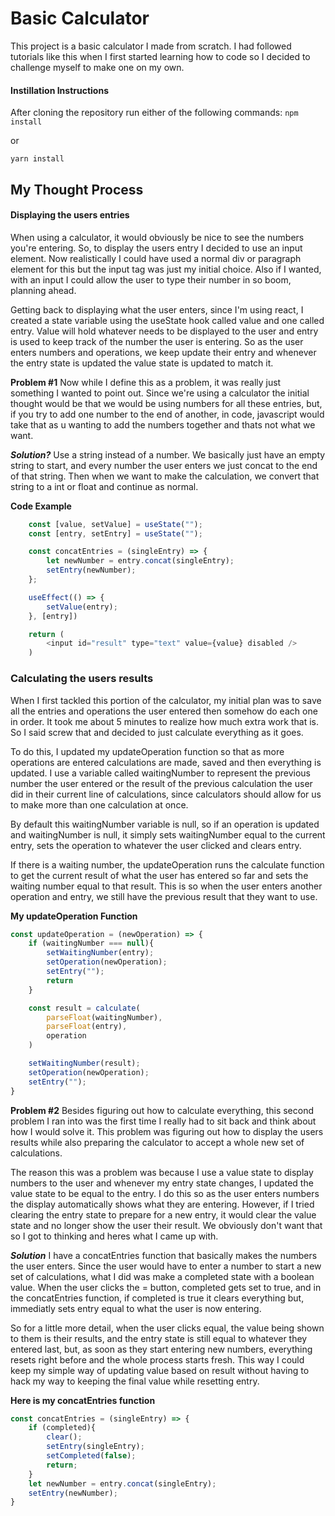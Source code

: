 # Basic Calculator
This project is a basic calculator I made from scratch. I had followed tutorials like this when I first started learning how to code so I decided to challenge myself to make one on my own.

#### Instillation Instructions
After cloning the repository run either of the following commands:
```npm install```

or

```yarn install```
## My Thought Process
#### Displaying the users entries
When using a calculator, it would obviously be nice to see the numbers you're entering. So, to display the users entry I decided to use an input element. Now realistically I could have used a normal div or paragraph element for this but the input tag was just my initial choice. Also if I wanted, with an input I could allow the user to type their number in so boom, planning ahead.

Getting back to displaying what the user enters, since I'm using react, I created a state variable using the useState hook called value and one called entry. Value will hold whatever needs to be displayed to the user and entry is used to keep track of the number the user is entering. So as the user enters numbers and operations, we keep update their entry and whenever the entry state is updated the value state is updated to match it. 

**Problem #1**
Now while I define this as a problem, it was really just something I wanted to point out. Since we're using a calculator the initial thought would be that we would be using numbers for all these entries, but, if you try to add one number to the end of another, in code, javascript would take that as u wanting to add the numbers together and thats not what we want.

_**Solution?**_
Use a string instead of a number. We basically just have an empty string to start, and every number the user enters we just concat to the end of that string. Then when we want to make the calculation, we convert that string to a int or float and continue as normal.

**Code Example**
```javascript
	const [value, setValue] = useState("");
	const [entry, setEntry] = useState("");

	const concatEntries = (singleEntry) => {
		let newNumber = entry.concat(singleEntry);
		setEntry(newNumber);
	};

	useEffect(() => {
		setValue(entry);
	}, [entry])

	return (
		<input id="result" type="text" value={value} disabled />
	)
```

### Calculating the users results
When I first tackled this portion of the calculator, my initial plan was to save all the entries and operations the user entered then somehow do each one in order. It took me about 5 minutes to realize how much extra work that is. So I said screw that and decided to just calculate everything as it goes.

To do this, I updated my updateOperation function so that as more operations are entered calculations are made, saved and then everything is updated. I use a variable called waitingNumber to represent the previous number the user entered or the result of the previous calculation the user did in their current line of calculations, since calculators should allow for us to make more than one calculation at once.

By default this waitingNumber variable is null, so if an operation is updated and waitingNumber is null, it simply sets waitingNumber equal to the current entry, sets the operation to whatever the user clicked and clears entry.

If there is a waiting number, the updateOperation runs the calculate function to get the current result of what the user has entered so far and sets the waiting number equal to that result. This is so when the user enters another operation and entry, we still have the previous result that they want to use.

**My updateOperation Function**
```javascript
const updateOperation = (newOperation) => {
	if (waitingNumber === null){
		setWaitingNumber(entry);
		setOperation(newOperation);
		setEntry("");
		return
	}

	const result = calculate(
		parseFloat(waitingNumber),
		parseFloat(entry),
		operation
	)

	setWaitingNumber(result);
	setOperation(newOperation);
	setEntry("");
}
```

**Problem #2**
Besides figuring out how to calculate everything, this second problem I ran into was the first time I really had to sit back and think about how I would solve it. This problem was figuring out how to display the users results while also preparing the calculator to accept a whole new set of calculations.

The reason this was a problem was because I use a value state to display numbers to the user and whenever my entry state changes, I updated the value state to be equal to the entry. I do this so as the user enters numbers the display automatically shows what they are entering. However, if I tried clearing the entry state to prepare for a new entry, it would clear the value state and no longer show the user their result. We obviously don't want that so I got to thinking and heres what I came up with.

_**Solution**_
I have a concatEntries function that basically makes the numbers the user enters. Since the user would have to enter a number to start a new set of calculations, what I did was make a completed state with a boolean value. When the user clicks the = button, completed gets set to true, and in the concatEntries function, if completed is true it clears everything but, immediatly sets entry equal to what the user is now entering.

So for a little more detail, when the user clicks equal, the value being shown to them is their results, and the entry state is still equal to whatever they entered last, but, as soon as they start entering new numbers, everything resets right before and the whole process starts fresh. This way I could keep my simple way of updating value based on result without having to hack my way to keeping the final value while resetting entry.

**Here is my concatEntries function**
```javascript
const concatEntries = (singleEntry) => {
	if (completed){
		clear();
		setEntry(singleEntry);
		setCompleted(false);
		return;
	}
	let newNumber = entry.concat(singleEntry);
	setEntry(newNumber);
}
```